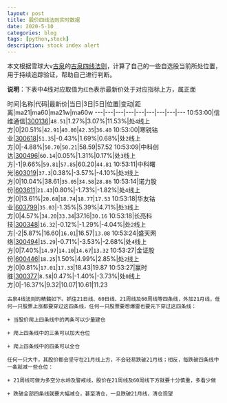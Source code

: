 ```yaml
---
layout: post
title: 股价四线法则实时数据
date: 2020-5-10
categories: blog
tags: [python,stock]
description: stock index alert
---
```



本文根据雪球大v[古泉](https://xueqiu.com/u/7148646888)的[古泉四线法则](https://xueqiu.com/7148646888/130498192)，计算了自己的一些自选股当前所处位置，用于持续追踪验证，帮助自己进行判断。

**说明**：下表中4线对应取值为`红色`表示最新价处于对应指标上方，属正面

时间|名称|代码|最新价|当日|3日|5日|位置|变动|距离|ma21|ma60|ma21w|ma60w
---|---|---|---|---|---|---|---|---
10:53:00|信维通信|[300136](https://xueqiu.com/S/SZ300136)|`48.51`|1.27%|3.07%|11.53%|处`4`线上方|0|20.51%|`42.91`|`40.00`|`42.35`|`36.40`
10:53:00|寒锐钴业|[300618](https://xueqiu.com/S/SZ300618)|`51.35`|-0.43%|1.69%|0.68%|处`2`线上方|0|-4.88%|`50.70`|`50.21`|58.59|57.52
10:53:09|中科创达|[300496](https://xueqiu.com/S/SZ300496)|`60.14`|0.05%|1.31%|0.17%|处`3`线上方|-1|9.66%|`59.81`|`57.85`|60.20|`44.81`
10:53:11|中科曙光|[603019](https://xueqiu.com/S/SH603019)|`37.3`|0.38%|-3.57%|-4.10%|处`3`线上方|0|10.04%|38.61|`35.05`|`34.58`|`28.86`
10:53:14|诺力股份|[603611](https://xueqiu.com/S/SH603611)|`21.43`|0.80%|-1.73%|-1.82%|处`4`线上方|0|13.61%|`20.68`|`18.74`|`18.77`|`17.53`
10:53:18|华友钴业|[603799](https://xueqiu.com/S/SH603799)|`35.03`|-1.35%|5.39%|4.71%|处`3`线上方|0|4.57%|`34.20`|`33.34`|37.16|`30.16`
10:53:18|长亮科技|[300348](https://xueqiu.com/S/SZ300348)|`16.32`|-0.12%|-1.29%|-4.04%|处`2`线上方|-2|5.87%|16.60|`16.01`|16.57|`13.08`
10:53:24|盛天网络|[300494](https://xueqiu.com/S/SZ300494)|`15.29`|-0.71%|-3.53%|-2.68%|处`4`线上方|0|7.40%|`14.97`|`14.10`|`14.67`|`13.32`
10:53:27|金证股份|[600446](https://xueqiu.com/S/SH600446)|`18.25`|1.50%|4.99%|2.85%|处`2`线上方|0|0.81%|`17.01`|`17.33`|18.43|19.87
10:53:27|赢时胜|[300377](https://xueqiu.com/S/SZ300377)|`8.58`|0.47%|-1.40%|-3.73%|处`0`线上方|0|-16.37%|9.32|10.07|10.61|11.23

```
古泉4线法则的精髓如下。抓住21日线、60日线、21周线及60周线等四条线，外加21月线，任何一只股票上涨都要穿过这四条线，任何一只股票要想爆雷也要先下穿过这四条线：

+ 当股价爬上四条线中的两条可以少量建仓

+ 爬上四条线中的三条可以加大仓位

+ 爬上四条线中的四条可以全仓

任何一只大牛，其股价都会坚守在21月线上方，不会轻易跌破21月线；相反，每跌破四条线中一条就减一些仓位：

+ 21周线可做为多空分水岭及警戒线，股价在21周线及60周线下方就要十分慎重，多看少做

+ 跌破全部四条线就要大幅减仓，甚至清仓，一旦跌破21月线，清仓观望
```